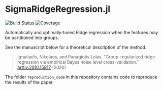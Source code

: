 # SigmaRidgeRegression.jl

[![Build Status](https://github.com/nignatiadis/SigmaRidgeRegression.jl/workflows/CI/badge.svg)](https://github.com/nignatiadis/SigmaRidgeRegression.jl/actions)
[![Coverage](https://codecov.io/gh/nignatiadis/SigmaRidgeRegression.jl/branch/master/graph/badge.svg)](https://codecov.io/gh/nignatiadis/SigmaRidgeRegression.jl)


Automatically and optimally-tuned Ridge regression when the features may be partitioned into groups.

See the manuscript below for a theoretical description of the method.
>  Ignatiadis, Nikolaos, and Panagiotis Lolas. "Group-regularized ridge regression via
empirical Bayes noise level cross-validation." [arXiv:2010.15817](https://arxiv.org/abs/2010.15817) (2020)

The folder `reproduction_code` in this repository contains code to reproduce the results of the paper.
